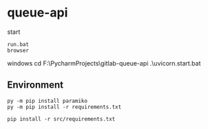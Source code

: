 # queue-api

start

    run.bat
    browser

windows
    cd F:\PycharmProjects\gitlab-queue-api
    .\uvicorn.start.bat

## Environment
    py -m pip install paramiko
    py -m pip install -r requirements.txt
    
    pip install -r src/requirements.txt

